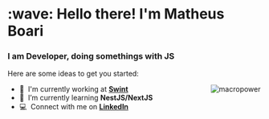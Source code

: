 <h1 align="left" id="macropower-title">:wave: Hello there! I'm Matheus Boari</h1>
<h3 align="left">I am Developer, doing somethings with JS</h3>

Here are some ideas to get you started:

<a href="#macropower-title">
  <img src="https://github-readme-stats.vercel.app/api?username=matheusboari&show_icons=true&count_private=true&include_all_commits=true" alt="macropower" align="right" />
</a>

- :office: &nbsp;I'm currently working at **[Swint]**
- :seedling: &nbsp;I’m currently learning **NestJS/NextJS**
- :computer: &nbsp;Connect with me on **[LinkedIn]**

<!-- links -->

[Swint]: https://swint.com.br/ "Swint Home"
[issues page]: https://github.com/MacroPower/MacroPower/issues "MacroPower/issues"
[linkedin]: https://www.linkedin.com/in/matheusboari "Matheus Boari LinkedIn"
